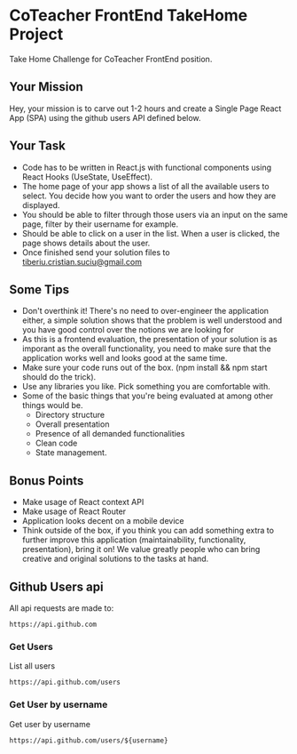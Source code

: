 # CoTeacher FrontEnd TakeHome Project
Take Home Challenge for CoTeacher FrontEnd position.

## Your Mission
Hey, your mission is to carve out 1-2 hours and create a Single Page React App (SPA) using the github users API defined below.

## Your Task
* Code has to be written in React.js with functional components using React Hooks (UseState, UseEffect).
* The home page of your app shows a list of all the available users to select. You decide how you want to order the users and how they are displayed.
* You should be able to filter through those users via an input on the same page, filter by their username for example.
* Should be able to click on a user in the list. When a user is clicked, the page shows details about the user.
* Once finished send your solution files to tiberiu.cristian.suciu@gmail.com

## Some Tips
* Don't overthink it! There's no need to over-engineer the application either, a simple solution shows that the problem is well understood and you have good control over the notions we are looking for
* As this is a frontend evaluation, the presentation of your solution is as imporant as the overall functionality, you need to make sure that the application works well and looks good at the same time.
* Make sure your code runs out of the box. (npm install && npm start should do the trick).
* Use any libraries you like. Pick something you are comfortable with.
* Some of the basic things that you're being evaluated at among other things would be.
  * Directory structure
  * Overall presentation
  * Presence of all demanded functionalities
  * Clean code
  * State management.

## Bonus Points
* Make usage of React context API
* Make usage of React Router
* Application looks decent on a mobile device
* Think outside of the box, if you think you can add something extra to further improve this application (maintainability, functionality, presentation), bring it on! We value greatly people who can bring creative and original solutions to the tasks at hand.

## Github Users api
All api requests are made to:

`https://api.github.com`

### Get Users
List all users

`https://api.github.com/users`

### Get User by username
Get user by username

`https://api.github.com/users/${username}`
